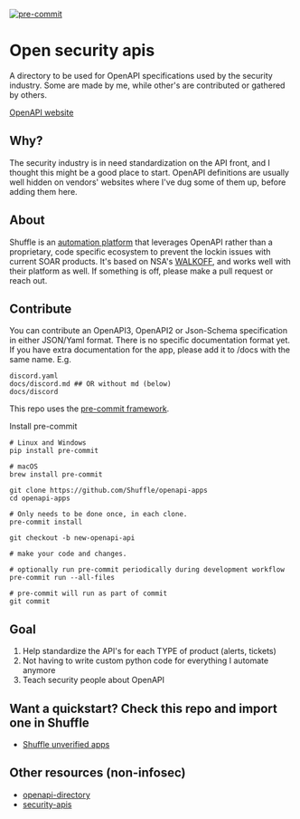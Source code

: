 [![pre-commit](https://img.shields.io/badge/pre--commit-enabled-brightgreen?logo=pre-commit&logoColor=white)](https://github.com/pre-commit/pre-commit)

# Open security apis
A directory to be used for OpenAPI specifications used by the security industry. Some are made by me, while other's are contributed or gathered by others.

[OpenAPI website](https://www.openapis.org/)

## Why?
The security industry is in need standardization on the API front, and I thought this might be a good place to start. OpenAPI definitions are usually well hidden on vendors' websites where I've dug some of them up, before adding them here.

## About
Shuffle is an [automation platform](https://shuffler.io) that leverages OpenAPI rather than a proprietary, code specific ecosystem to prevent the lockin issues with current SOAR products. It's based on NSA's [WALKOFF](https://github.com/nsacyber/walkoff), and works well with their platform as well. If something is off, please make a pull request or reach out.

## Contribute
You can contribute an OpenAPI3, OpenAPI2 or Json-Schema specification in either JSON/Yaml format. There is no specific documentation format yet. If you have extra documentation for the app, please add it to /docs with the same name. E.g.
```
discord.yaml
docs/discord.md ## OR without md (below)
docs/discord
```

This repo uses the [pre-commit framework](https://pre-commit.com).

Install pre-commit
```
# Linux and Windows
pip install pre-commit

# macOS
brew install pre-commit
```

```
git clone https://github.com/Shuffle/openapi-apps
cd openapi-apps

# Only needs to be done once, in each clone.
pre-commit install

git checkout -b new-openapi-api

# make your code and changes.

# optionally run pre-commit periodically during development workflow
pre-commit run --all-files

# pre-commit will run as part of commit
git commit
```

## Goal
1. Help standardize the API's for each TYPE of product (alerts, tickets)
2. Not having to write custom python code for everything I automate anymore
3. Teach security people about OpenAPI

## Want a quickstart? Check this repo and import one in Shuffle
* [Shuffle unverified apps](https://github.com/frikky/security-openapi-unverified)

## Other resources (non-infosec)
* [openapi-directory](https://opencollective.com/openapi-directory)
* [security-apis](https://github.com/deralexxx/security-apis)
